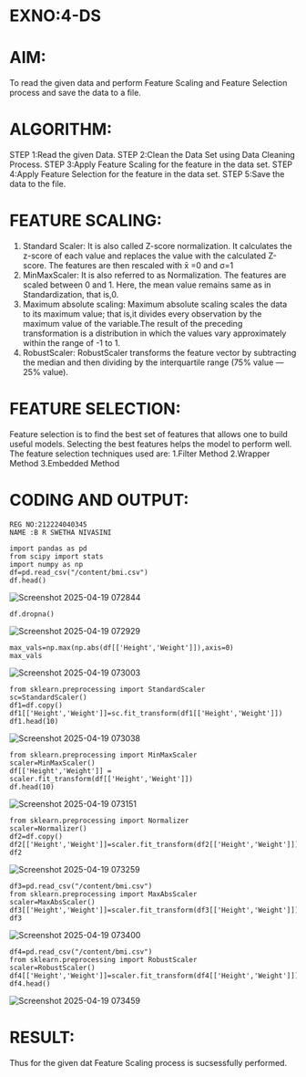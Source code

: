 # EXNO:4-DS
# AIM:
To read the given data and perform Feature Scaling and Feature Selection process and save the
data to a file.

# ALGORITHM:
STEP 1:Read the given Data.
STEP 2:Clean the Data Set using Data Cleaning Process.
STEP 3:Apply Feature Scaling for the feature in the data set.
STEP 4:Apply Feature Selection for the feature in the data set.
STEP 5:Save the data to the file.

# FEATURE SCALING:
1. Standard Scaler: It is also called Z-score normalization. It calculates the z-score of each value and replaces the value with the calculated Z-score. The features are then rescaled with x̄ =0 and σ=1
2. MinMaxScaler: It is also referred to as Normalization. The features are scaled between 0 and 1. Here, the mean value remains same as in Standardization, that is,0.
3. Maximum absolute scaling: Maximum absolute scaling scales the data to its maximum value; that is,it divides every observation by the maximum value of the variable.The result of the preceding transformation is a distribution in which the values vary approximately within the range of -1 to 1.
4. RobustScaler: RobustScaler transforms the feature vector by subtracting the median and then dividing by the interquartile range (75% value — 25% value).

# FEATURE SELECTION:
Feature selection is to find the best set of features that allows one to build useful models. Selecting the best features helps the model to perform well.
The feature selection techniques used are:
1.Filter Method
2.Wrapper Method
3.Embedded Method

# CODING AND OUTPUT:
```
REG NO:212224040345
NAME :B R SWETHA NIVASINI 
```

```
import pandas as pd
from scipy import stats
import numpy as np
df=pd.read_csv("/content/bmi.csv")
df.head()

```

![Screenshot 2025-04-19 072844](https://github.com/user-attachments/assets/9407acef-c4e4-42de-aef3-b0d1b6d50435)


```
df.dropna()
```

![Screenshot 2025-04-19 072929](https://github.com/user-attachments/assets/fb40a273-bbf5-4418-a908-d0136ddb5758)

```
max_vals=np.max(np.abs(df[['Height','Weight']]),axis=0)
max_vals
```

![Screenshot 2025-04-19 073003](https://github.com/user-attachments/assets/5d463e5c-194b-4b7c-a3db-4a7fe09388fd)

```
from sklearn.preprocessing import StandardScaler
sc=StandardScaler()
df1=df.copy()
df1[['Height','Weight']]=sc.fit_transform(df1[['Height','Weight']])
df1.head(10)
```

![Screenshot 2025-04-19 073038](https://github.com/user-attachments/assets/47bc674e-a267-4931-9d98-3e9babfd6f0a)

```
from sklearn.preprocessing import MinMaxScaler
scaler=MinMaxScaler()
df[['Height','Weight']] = scaler.fit_transform(df[['Height','Weight']])
df.head(10)
```

![Screenshot 2025-04-19 073151](https://github.com/user-attachments/assets/ef596a12-2b34-45f3-a678-997e7b25512c)

```
from sklearn.preprocessing import Normalizer
scaler=Normalizer()
df2=df.copy()
df2[['Height','Weight']]=scaler.fit_transform(df2[['Height','Weight']])
df2
```

![Screenshot 2025-04-19 073259](https://github.com/user-attachments/assets/8ece4115-92d7-44f5-a879-f1cbf0666147)

```
df3=pd.read_csv("/content/bmi.csv")
from sklearn.preprocessing import MaxAbsScaler
scaler=MaxAbsScaler()
df3[['Height','Weight']]=scaler.fit_transform(df3[['Height','Weight']])
df3
```

![Screenshot 2025-04-19 073400](https://github.com/user-attachments/assets/a5b43c12-3ffe-4e52-9847-23857b636398)

```
df4=pd.read_csv("/content/bmi.csv")
from sklearn.preprocessing import RobustScaler
scaler=RobustScaler()
df4[['Height','Weight']]=scaler.fit_transform(df4[['Height','Weight']])
df4.head()
```

![Screenshot 2025-04-19 073459](https://github.com/user-attachments/assets/cdc2f553-c72a-43e5-8207-5c3e90541fdb)

































































































































# RESULT:
Thus for the given dat Feature Scaling process is sucsessfully performed.
